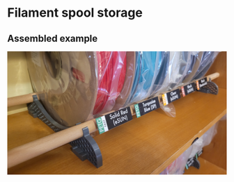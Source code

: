Filament spool storage
===

Assembled example
---

![assebmled image](https://github.com/voidpp/filament-spool-storage/blob/master/assembled_example.jpg?raw=true)

